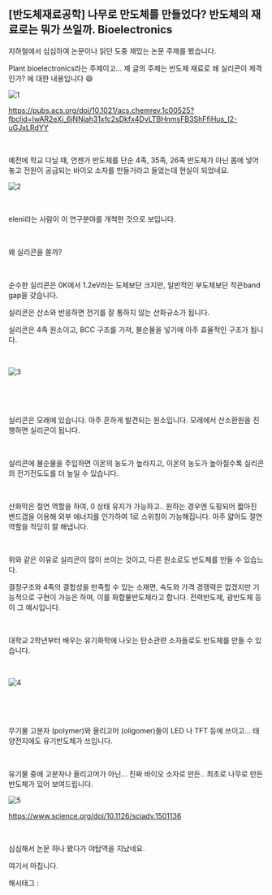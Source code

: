 ## [반도체재료공학] 나무로 만도체를 만들었다? 반도체의 재료로는 뭐가 쓰일까. Bioelectronics

지하철에서 심심하여 논문이나 읽던 도중 재밌는 논문 주제를 봤습니다.

Plant bioelectronics라는 주제이고... 제 글의 주제는 반도체 재료로 왜 실리콘이 제격인가? 에 대한 내용입니다 😄

![1](./asset/1.png)

https://pubs.acs.org/doi/10.1021/acs.chemrev.1c00525?fbclid=IwAR2eXj_6jNNjah31xfc2sDkfx4DvLTBHnmsFB3ShFfiHus_I2-uGJxLRdYY

​

예전에 학교 다닐 때, 언젠가 반도체를 단순 4족, 35족, 26족 반도체가 아닌 몸에 넣어놓고 전원이 공급되는 바이오 소자를 만들거라고 들었는데 현실이 되었네요.

![2](./asset/2.png)

​

eleni라는 사람이 이 연구분야를 개척한 것으로 보입니다.

​

왜 실리콘을 쓸까?

​

순수한 실리콘은 0K에서 1.2eV라는 도체보단 크지만, 일반적인 부도체보단 작은band gap을 갖습니다.

실리콘은 산소와 반응하면 전기를 잘 통하지 않는 산화규소가 됩니다.

실리콘은 4족 원소이고, BCC 구조를 가져, 불순물을 넣기에 아주 효율적인 구조가 됩니다.

​

![3](./asset/3.png)

​

​

실리콘은 모래에 있습니다. 아주 흔하게 발견되는 원소입니다. 모래에서 산소환원을 진행하면 실리콘이 됩니다.

​

실리콘에 불순물을 주입하면 이온의 농도가 높라지고, 이온의 농도가 높아질수록 실리콘의 전기전도도를 더 높일 수 있습니다.

​

산화막은 절연 역할을 하여, 0 상태 유지가 가능하고.. 원하는 경우엔 도핑되어 짧아진 밴드갭을 이용해 외부 에너지를 인가하여 1로 스위칭이 가능해집니다. 아주 얇아도 절연 역할을 적당히 잘 해냅니다.

​

위와 같은 이유로 실리콘이 많이 쓰이는 것이고, 다른 원소로도 반도체를 만들 수 있습느다.

결정구조와 4족의 결합성을 만족할 수 있는 소재면, 속도와 가격 경쟁력은 없겠지만 기능적으로 구현이 가능은 하며, 이를 화합물반도체라고 합니다. 전력반도체, 광반도체 등이 그 예시입니다.

​

대학교 2학년부터 배우는 유기화학에 나오는 탄소관련 소자들로도 반도체를 만들 수 있습니다.

​

![4](./asset/4.png)

​

​

무기물 고분자 (polymer)와 올리고머 (oligomer)들이 LED 나 TFT 등에 쓰이고... 태양전지에도 유기반도체가 쓰입니다.

​

유기물 중에 고분자나 올리고머가 아닌... 진짜 바이오 소자로 만든.. 최초로 나무로 만든 반도체가 있어 보여드립니다.

![5](./asset/5.png)

https://www.science.org/doi/10.1126/sciadv.1501136

​

심심해서 논문 하나 봤다가 야탑역을 지났네요.

여기서 마칩니다.

 해시태그 : 